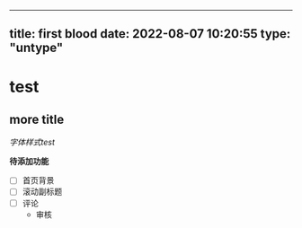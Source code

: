 
---
title: first blood
date: 2022-08-07 10:20:55
type: "untype"
---

# test

## more title

*字体样式test*


**待添加功能**

- [ ] 首页背景
- [ ] 滚动副标题
- [ ] 评论
    - 审核

